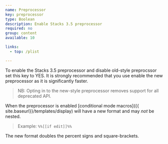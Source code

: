 ```yaml
---
name: Preprocessor
key: preprocessor
type: Boolean
description: Enable Stacks 3.5 preprocessor
required: no
group: content
available: 10

links:
  - top: /plist

---
```



To enable the Stacks 3.5 preprocessor and disable old-style preprocssor set this key to YES.  It is strongly recommended that you use enable the new preprocessor as it is significantly faster.

 > NB: Opting in to the new-style preprocessor removes support for all deprecated API.


When the preprocessor is enabled [conditional mode macros]({{ site.baseurl}}/templates/display) will have a new format and may *not* be nested.

> Example:  `%%[[if edit]]%%`

The new format doubles the percent signs and square-brackets.